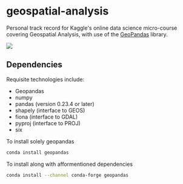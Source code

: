 # geospatial-analysis
Personal track record for Kaggle's online data science micro-course covering Geospatial Analysis, with use of the [GeoPandas](geopandas.org) library.

![](https://camo.githubusercontent.com/d0f65430681b67b7104f6130ada8c098ec5f66ba/68747470733a2f2f696d672e736869656c64732e696f2f62616467652f636f64652532307374796c652d7374616e646172642d627269676874677265656e2e7376673f7374796c653d666c6174)

## Dependencies

Requisite technologies include: 

* Geopandas
* numpy
* pandas (version 0.23.4 or later)
* shapely (interface to GEOS)
* fiona (interface to GDAL)
* pyproj (interface to PROJ)
* six

To install solely geopandas
```bash
conda install geopandas
```

To install along with afformentioned dependencies
```bash
conda install --channel conda-forge geopandas
```